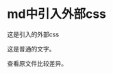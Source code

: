 # md中引入外部css

<link rel="stylesheet" href="toy.css">

<p id="toy">这是引入的外部css</p>

这是普通的文字。

查看原文件比较差异。